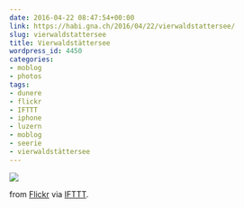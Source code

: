 ```yaml
---
date: 2016-04-22 08:47:54+00:00
link: https://habi.gna.ch/2016/04/22/vierwaldstattersee/
slug: vierwaldstattersee
title: Vierwaldstättersee
wordpress_id: 4450
categories:
- moblog
- photos
tags:
- dunere
- flickr
- IFTTT
- iphone
- luzern
- moblog
- seerie
- vierwaldstättersee
---
```


![](http://ift.tt/1YKfDYV)  
  

from [Flickr](http://flic.kr/p/Gu81Ac) via [IFTTT](http://ift.tt/1c4nCfM).
